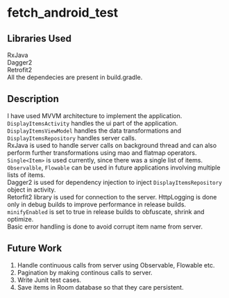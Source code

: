 # fetch_android_test

## Libraries Used
RxJava  
Dagger2  
Retrofit2  
All the dependecies are present in build.gradle.  

## Description
I have used MVVM architecture to implement the application. ```DisplayItemsActivity``` handles the ui part of the application. ```DisplayItemsViewModel``` handles the data transformations and ```DisplayItemsRepository``` handles server calls.    
RxJava is used to handle server calls on background thread and can also perform further transformations using mao and flatmap operators.    
```Single<Item>``` is used currently, since there was a single list of items. ```Observalble```, ```Flowable``` can be used in future applications involving multiple lists of items.   
Dagger2 is used for dependency injection to inject ```DisplayItemsRepository``` object in activity.     
Retorfit2 library is used for connection to the server. HttpLogging is done only in debug builds to improve performance in release builds.    
```minifyEnabled``` is set to true in release builds to obfuscate, shrink and optimize.   
Basic error handling is done to avoid corrupt item name from server.

## Future Work
1. Handle continuous calls from server using Observable, Flowable etc.
2. Pagination by making continous calls to server.
3. Write Junit test cases.
4. Save items in Room database so that they care persistent.
